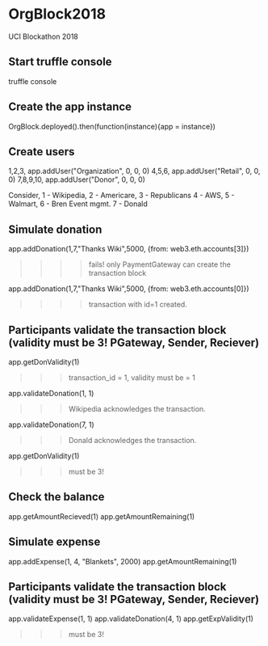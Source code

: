 # OrgBlock2018
UCI Blockathon 2018

## Start truffle console
truffle console

## Create the app instance
OrgBlock.deployed().then(function(instance){app = instance})

## Create users
1,2,3, app.addUser("Organization", 0, 0, 0)
4,5,6, app.addUser("Retail", 0, 0, 0)
7,8,9,10, app.addUser("Donor", 0, 0, 0)

Consider,
1 - Wikipedia,  2 - Americare,  3 - Republicans
4 - AWS,  5 - Walmart, 6 - Bren Event mgmt.
7 - Donald

## Simulate donation
app.addDonation(1,7,"Thanks Wiki",5000, {from: web3.eth.accounts[3]}) 
>>>> fails! only PaymentGateway can create the transaction block

app.addDonation(1,7,"Thanks Wiki",5000, {from: web3.eth.accounts[0]}) 
>>>> transaction with id=1 created.

## Participants validate the transaction block (validity must be 3! PGateway, Sender, Reciever)
app.getDonValidity(1)  
>>>transaction_id = 1, validity must be = 1

app.validateDonation(1, 1)  
>>> Wikipedia acknowledges the transaction.


app.validateDonation(7, 1)
>>> Donald acknowledges the transaction.

app.getDonValidity(1)
>>> must be 3!

## Check the balance
app.getAmountRecieved(1)
app.getAmountRemaining(1)

## Simulate expense
app.addExpense(1, 4, "Blankets", 2000)
app.getAmountRemaining(1)

## Participants validate the transaction block (validity must be 3! PGateway, Sender, Reciever)
app.validateExpense(1, 1)
app.validateDonation(4, 1)
app.getExpValidity(1)
>>> must be 3!



